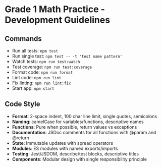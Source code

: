 # Grade 1 Math Practice - Development Guidelines

## Commands
- Run all tests: `npm test`
- Run single test: `npm test -- -t 'test name pattern'` 
- Watch tests: `npm run test:watch`
- Test coverage: `npm run test:coverage`
- Format code: `npm run format`
- Lint code: `npm run lint`
- Fix linting: `npm run lint:fix`
- Start app: `npm start`

## Code Style
- **Format**: 2-space indent, 100 char line limit, single quotes, semicolons
- **Naming**: camelCase for variables/functions, descriptive names
- **Functions**: Pure when possible, return values vs exceptions
- **Documentation**: JSDoc comments for all functions with @param and @return
- **State**: Immutable updates with spread operators
- **Modules**: ES modules with named exports/imports
- **Testing**: Jest/JSDOM, describe/test blocks, descriptive titles
- **Components**: Modular design with single responsibility principle